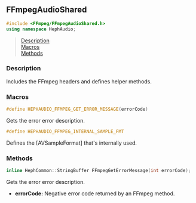 ## FFmpegAudioShared
```c++
#include <FFmpeg/FFmpegAudioShared.h>
using namespace HephAudio;
```

> [Description](#description)<br>
[Macros](#macros)<br>
[Methods](#methods)


### Description

Includes the FFmpeg headers and defines helper methods.



### Macros

```c++
#define HEPHAUDIO_FFMPEG_GET_ERROR_MESSAGE(errorCode)
```
Gets the error error description.

```c++
#define HEPHAUDIO_FFMPEG_INTERNAL_SAMPLE_FMT
```
Defines the [AVSampleFormat] that's internally used.


### Methods

```c++
inline HephCommon::StringBuffer FFmpegGetErrorMessage(int errorCode);
```
Gets the error error description.
- **errorCode:** Negative error code returned by an FFmpeg method.
